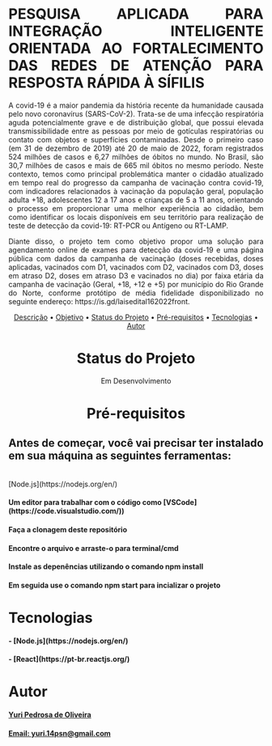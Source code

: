 <h1 align="justify">PESQUISA APLICADA PARA INTEGRAÇÃO
INTELIGENTE ORIENTADA AO FORTALECIMENTO DAS REDES DE ATENÇÃO PARA
RESPOSTA RÁPIDA À SÍFILIS</h1>

<p align="justify" id="Descricao">A covid-19 é a maior pandemia da história recente da humanidade causada pelo novo
coronavírus (SARS-CoV-2). Trata-se de uma infecção respiratória aguda potencialmente
grave e de distribuição global, que possui elevada transmissibilidade entre as pessoas
por meio de gotículas respiratórias ou contato com objetos e superfícies contaminadas.
Desde o primeiro caso (em 31 de dezembro de 2019) até 20 de maio de 2022, foram
registrados 524 milhões de casos e 6,27 milhões de óbitos no mundo. No Brasil, são 30,7
milhões de casos e mais de 665 mil óbitos no mesmo período.
Neste contexto, temos como principal problemática manter o cidadão atualizado em
tempo real do progresso da campanha de vacinação contra covid-19, com indicadores
relacionados à vacinação da população geral, população adulta +18, adolescentes 12 a
17 anos e crianças de 5 a 11 anos, orientando o processo em proporcionar uma melhor
experiência ao cidadão, bem como identificar os locais disponíveis em seu território para
realização de teste de detecção da covid-19: RT-PCR ou Antígeno ou RT-LAMP.</p>

<p align="justify" id="Objetivo">Diante disso, o projeto tem como objetivo propor uma solução para agendamento online
de exames para detecção da covid-19 e uma página pública com dados da campanha de
vacinação (doses recebidas, doses aplicadas, vacinados com D1, vacinados com D2,
vacinados com D3, doses em atraso D2, doses em atraso D3 e vacinados no dia) por
faixa etária da campanha de vacinação (Geral, +18, +12 e +5) por município do Rio
Grande do Norte, conforme protótipo de média fidelidade disponibilizado no seguinte
endereço:
https://is.gd/laisedital162022front.</p>

<p align="center">
 <a href="#Descricao">Descrição</a> •
 <a href="#Objetivo">Objetivo</a> •
 <a href="#Status">Status do Projeto</a> •
 <a href="#preRequisitos">Pré-requisitos</a> • 
 <a href="#tecnologias">Tecnologias</a> • 
 <a href="#autor">Autor</a>
</p>

<h1 align="center" id="Status">Status do Projeto</h1>
<p align="center">Em Desenvolvimento</p>

<h1 align="center" id="preRequisitos">Pré-requisitos</h1>
<h2>Antes de começar, você vai precisar ter instalado em sua máquina as seguintes ferramentas:</h2>
<h4<br><br>[Node.js](https://nodejs.org/en/)</h4>
<h4>Um editor para trabalhar com o código como [VSCode](https://code.visualstudio.com/))</h4>
<h4>Faça a clonagem deste repositório</h4>
<h4>Encontre o arquivo e arraste-o para terminal/cmd</h4>
<h4>Instale as depenências utilizando o comando npm install</h4>
<h4>Em seguida use o comando npm start para incializar o projeto</h4>

<h1 aling="center" id="tecnologias">Tecnologias</h1>
<h4>- [Node.js](https://nodejs.org/en/)</h4>
<h4>- [React](https://pt-br.reactjs.org/)</h4>

<h1 aling="center" id="autor">Autor</h1>
<h4><a href="https://pedrosayuri.github.io/">Yuri Pedrosa de Oliveira</h4>
<h4>Email: yuri.14psn@gmail.com</h4>
